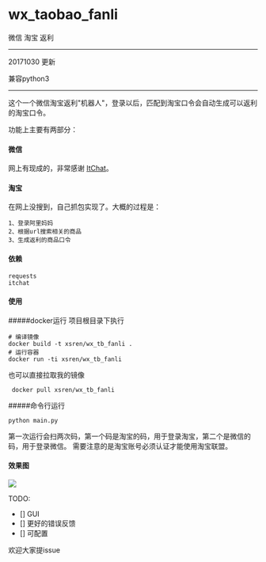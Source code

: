 # wx_taobao_fanli
微信 淘宝 返利

---
20171030 更新

兼容python3

---

这个一个微信淘宝返利"机器人"，登录以后，匹配到淘宝口令会自动生成可以返利的淘宝口令。

功能上主要有两部分：
#### 微信
网上有现成的，非常感谢 [ItChat](https://github.com/littlecodersh/ItChat)。
#### 淘宝
在网上没搜到，自己抓包实现了。大概的过程是：
```
1、登录阿里妈妈
2、根据url搜索相关的商品
3、生成返利的商品口令
```

#### 依赖
```
requests
itchat
```

#### 使用
#####docker运行
项目根目录下执行
```
# 编译镜像
docker build -t xsren/wx_tb_fanli .
# 运行容器
docker run -ti xsren/wx_tb_fanli
```
也可以直接拉取我的镜像
```
 docker pull xsren/wx_tb_fanli
```
#####命令行运行
```
python main.py
```
第一次运行会扫两次码，第一个码是淘宝的码，用于登录淘宝，第二个是微信的码，用于登录微信。
需要注意的是淘宝账号必须认证才能使用淘宝联盟。

#### 效果图
![](效果图.png)


TODO:
- [] GUI
- [] 更好的错误反馈
- [] 可配置


欢迎大家提issue